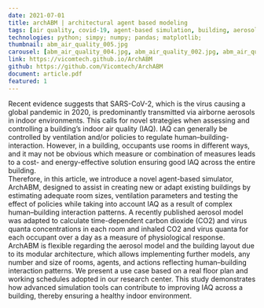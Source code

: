 ```yaml
---
date: 2021-07-01
title: archABM | architectural agent based modeling
tags: [air quality, covid-19, agent-based simulation, building, aerosol model]
technologies: python; simpy; numpy; pandas; matplotlib;
thumbnail: abm_air_quality_005.jpg
carousel: [abm_air_quality_004.jpg, abm_air_quality_002.jpg, abm_air_quality_003.jpg, abm_air_quality_001.jpg]
link: https://vicomtech.github.io/ArchABM
github: https://github.com/Vicomtech/ArchABM
document: article.pdf
featured: 1
---
```


Recent evidence suggests that SARS-CoV-2, which is the virus causing a global pandemic in 2020, is predominantly transmitted via airborne aerosols in indoor environments. This calls for novel strategies when assessing and controlling a building’s indoor air quality (IAQ). IAQ can generally be controlled by ventilation and/or policies to regulate human–building-interaction. However, in a building, occupants use rooms in different ways, and it may not be obvious which measure or combination of measures leads to a cost- and energy-effective solution ensuring good IAQ across the entire building. <br>
Therefore, in this article, we introduce a novel agent-based simulator, ArchABM, designed to assist in creating new or adapt existing buildings by estimating adequate room sizes, ventilation parameters and testing the effect of policies while taking into account IAQ as a result of complex human–building interaction patterns. A recently published aerosol model was adapted to calculate time-dependent carbon dioxide (CO2) and virus quanta concentrations in each room and inhaled CO2 and virus quanta for each occupant over a day as a measure of physiological response. <br>
ArchABM is flexible regarding the aerosol model and the building layout due to its modular architecture, which allows implementing further models, any number and size of rooms, agents, and actions reflecting human–building interaction patterns. We present a use case based on a real floor plan and working schedules adopted in our research center. This study demonstrates how advanced simulation tools can contribute to improving IAQ across a building, thereby ensuring a healthy indoor environment.

